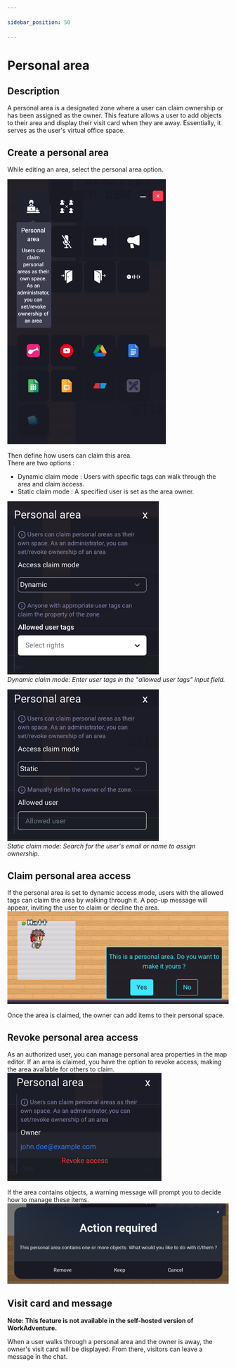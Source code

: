```yaml
---

sidebar_position: 50

---
```


# Personal area

## Description

A personal area is a designated zone where a user can claim ownership or has been assigned as the owner. This feature allows a user to add objects to their area and display their visit card when they are away. Essentially, it serves as the user's virtual office space.


## Create a personal area

While editing an area, select the personal area option.

![](../../images/editor/personal-area/personal-area-1.png)

Then define how users can claim this area.<br/>
There are two options :
- Dynamic claim mode : Users with specific tags can walk through the area and claim access.
- Static claim mode : A specified user is set as the area owner.

![](../../images/editor/personal-area/personal-area-2.png)<br/>
<i>Dynamic claim mode: Enter user tags in the "allowed user tags" input field.</i>

![](../../images/editor/personal-area/personal-area-3.png)<br/>
<i>Static claim mode: Search for the user's email or name to assign ownership.</i>

## Claim personal area access

If the personal area is set to dynamic access mode, users with the allowed tags can claim the area by walking through it. A pop-up message will appear, inviting the user to claim or decline the area.<br/>
![](../../images/editor/personal-area/personal-area-4.png)<br/>

Once the area is claimed, the owner can add items to their personal space.

## Revoke personal area access

As an authorized user, you can manage personal area properties in the map editor. If an area is claimed, you have the option to revoke access, making the area available for others to claim.<br/>
![](../../images/editor/personal-area/personal-area-5.png)<br/>

If the area contains objects, a warning message will prompt you to decide how to manage these items.
![](../../images/editor/personal-area/personal-area-6.png)<br/>

## Visit card and message

<b>Note: This feature is not available in the self-hosted version of WorkAdventure.</b>

When a user walks through a personal area and the owner is away, the owner's visit card will be displayed. From there, visitors can leave a message in the chat.




